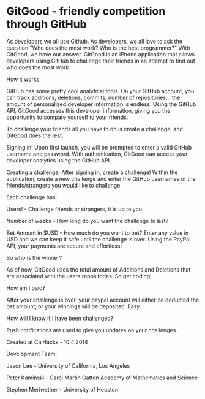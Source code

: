 GitGood - friendly competition through GitHub
=======
As developers we all use Github. As developers, we all love to ask the question "Who does the most work? Who is the best programmer?" With GitGood, we have our answer. GitGood is an iPhone application that allows developers using GitHub to challenge their friends in an attempt to find out who does the most work. 

How it works:

GitHub has some pretty cool analytical tools. On your GitHub account, you can track additions, deletions, commits, number of repositories... the amount of personalized developer information is endless. 
Using the GitHub API, GitGood accesses this developer information, giving you the opportunity to compare yourself to your friends. 

To challenge your friends all you have to do is create a challenge, and GitGood does the rest.

Signing in:
Upon first launch, you will be prompted to enter a valid GitHub username and password. With authentication, GitGood can access your developer analytics using the GitHub API. 

Creating a challenge:
After signing in, create a challenge! Within the application, create a new challenge and enter the GitHub usernames of the friends/strangers you would like to challenge.

Each challenge has:

Users! - Challenge friends or strangers, it is up to you.

Number of weeks - How long do you want the challenge to last?

Bet Amount in $USD - How much do you want to bet? Enter any value in USD and we can keep it safe until the challenge is over. Using the PayPal API, your payments are secure and effortless! 


So who is the winner?

As of now, GitGood uses the total amount of Additions and Deletions that are associated with the users repositories. So get coding!


How am I paid?

After your challenge is over, your paypal account will either be deducted the bet amount, or your winnings will be deposited. Easy


How will I know if I have been challenged?

Push notifications are used to give you updates on your challenges. 

  

Created at CalHacks - 10.4.2014

Development Team:

Jason Lee - University of California, Los Angeles

Peter Kaminski - Carol Martin Gatton Academy of Mathematics and Science

Stephen Meriwether - University of Houston

